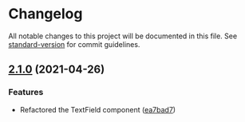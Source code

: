 # Changelog

All notable changes to this project will be documented in this file. See [standard-version](https://github.com/conventional-changelog/standard-version) for commit guidelines.

## [2.1.0](https://github.com/claytonfbell/material-ui-pack/compare/v2.0.2...v2.1.0) (2021-04-26)


### Features

* Refactored the TextField component ([ea7bad7](https://github.com/claytonfbell/material-ui-pack/commit/ea7bad75751ffe1fa3fa48393fd32b5da5076df4))
